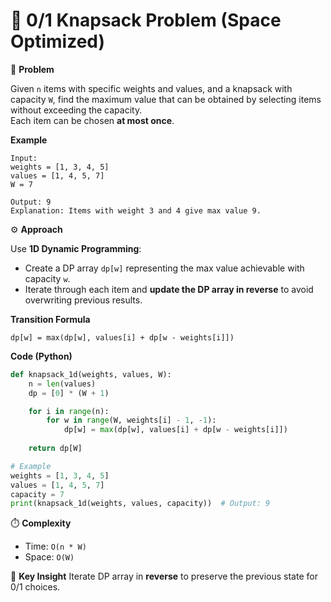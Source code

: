 # 🎒 0/1 Knapsack Problem (Space Optimized)

📘 **Problem**

Given `n` items with specific weights and values, and a knapsack with capacity `W`, find the maximum value that can be obtained by selecting items without exceeding the capacity.  
Each item can be chosen **at most once**.

**Example**
```
Input:
weights = [1, 3, 4, 5]
values = [1, 4, 5, 7]
W = 7

Output: 9
Explanation: Items with weight 3 and 4 give max value 9.
```

⚙️ **Approach**

Use **1D Dynamic Programming**:
- Create a DP array `dp[w]` representing the max value achievable with capacity `w`.
- Iterate through each item and **update the DP array in reverse** to avoid overwriting previous results.

**Transition Formula**
```
dp[w] = max(dp[w], values[i] + dp[w - weights[i]])
```

**Code (Python)**
```python
def knapsack_1d(weights, values, W):
    n = len(values)
    dp = [0] * (W + 1)

    for i in range(n):
        for w in range(W, weights[i] - 1, -1):
            dp[w] = max(dp[w], values[i] + dp[w - weights[i]])
    
    return dp[W]

# Example
weights = [1, 3, 4, 5]
values = [1, 4, 5, 7]
capacity = 7
print(knapsack_1d(weights, values, capacity))  # Output: 9
```

⏱️ **Complexity**
- Time: `O(n * W)`  
- Space: `O(W)`

🧠 **Key Insight**
Iterate DP array in **reverse** to preserve the previous state for 0/1 choices.
